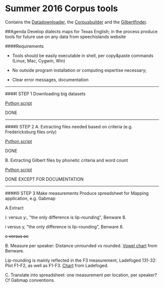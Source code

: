 # Summer 2016 Corpus tools

Contains the [Datadownloader](https://github.com/patrickschu/tgdp/tree/master/summer16/downloader), the [Corpusbuilder](https://github.com/patrickschu/tgdp/tree/master/summer16/corpusbuilder) and the [Gilbertfinder](https://raw.githubusercontent.com/patrickschu/tgdp/master/summer16/gilberttools/gilbertfinder.py).

##Agenda
Develop dialects maps for Texas English; in the process produce tools for future use on any data from speechislands website

####Requirements

- Tools should be easily executable in shell, per copy&paste commands (Linux, Mac, Cygwin, Win)

- No outside program installation or computing expertise necessary;
 
- Clear error messages, documentation

---
####I STEP 1
Downloading big datasets

[Python script](https://raw.githubusercontent.com/patrickschu/tgdp/master/summer16/downloader.py)

DONE

---
####II STEP 2
A. Extracting files needed based on criteria (e.g. Fredericksburg files only)

[Python script](https://raw.githubusercontent.com/patrickschu/tgdp/master/summer16/corpusbuilder/corpusbuilder_original.py)

DONE

B. Extracting Gilbert files by phonetic criteria and word count

[Python script](https://raw.githubusercontent.com/patrickschu/tgdp/master/summer16/gilberttools/gilbertfinder.py)

DONE EXCEPT FOR DOCUMENTATION

---
####III STEP 3
Make measurements 
Produce spreadsheet for Mapping application, e.g. Gabmap

A.Extract 

i: versus y:, "the only difference is lip-rounding", Benware 8. 

i versus y, "the only difference is lip-rounding", Benware 8.

~~e versus oe~~

B. Measure per speaker: 
Distance unrounded vs rounded. [Vowel chart](https://utexas.box.com/shared/static/s8waxx113wxzolpbsyj2oecrf3tnu7nv.jpg) from Benware. 

Lip-rounding is mainly reflected in the F3 measurement, Ladefoged 131-32: Plot F1-F2, as well as F1-F3. [Chart](https://utexas.box.com/shared/static/4ihj2hyc82lu3onriwao8d390d12yndg.jpg) from Ladefoged. 

C. Translate into spreadsheet: one measurement per location, per speaker? Cf Gabmap conventions. 






